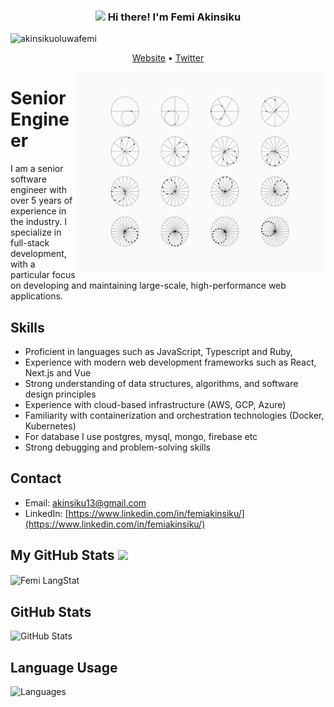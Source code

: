 <!-- Heading -->
<h3 align="center"><img src = "https://raw.githubusercontent.com/MartinHeinz/MartinHeinz/master/wave.gif" width = 30px> Hi there! I'm Femi Akinsiku</h3>

<!-- Profile Views -->

<p align="left"> <img src="https://komarev.com/ghpvc/?username=akinsikuoluwafemi&label=Profile%20views&color=0e75b6&style=flat" alt="akinsikuoluwafemi" />
</p>

<p align="center">
  <a href="https://femiakin.com/">Website</a> •
  <a href="https://twitter.com/david_akinsiku">Twitter</a>
</p>

<!-- code gif-->
<img align="right" alt="GIF" src="./code.gif" width="400" height="320" />

# Senior Engineer

I am a senior software engineer with over 5 years of experience in the industry. I specialize in full-stack development, with a particular focus on developing and maintaining large-scale, high-performance web applications.

## Skills

- Proficient in languages such as JavaScript, Typescript and Ruby,
- Experience with modern web development frameworks such as React, Next.js and Vue
- Strong understanding of data structures, algorithms, and software design principles
- Experience with cloud-based infrastructure (AWS, GCP, Azure)
- Familiarity with containerization and orchestration technologies (Docker, Kubernetes)
- For database I use postgres, mysql, mongo, firebase etc
- Strong debugging and problem-solving skills

## Contact

- Email: akinsiku13@gmail.com
- LinkedIn: [https://www.linkedin.com/in/femiakinsiku/](https://www.linkedin.com/in/femiakinsiku/)

<!-- About section: END -->

  <!-- GitHub section -->

## My GitHub Stats <img src = "https://i.pinimg.com/originals/65/c4/f4/65c4f452571be1261e9c623f7da488ac.gif" width = 35px>

 <div>
   <img align="center" src="https://github-readme-streak-stats.herokuapp.com/?user=akinsikuoluwafemi" alt="Femi LangStat" />
  
</div>

## GitHub Stats

![GitHub Stats](https://github-readme-stats.vercel.app/api?username=akinsikuoluwafemi&show_icons=true&theme=tokyonight)

## Language Usage

![Languages](https://github-readme-stats.vercel.app/api/top-langs/?username=akinsikuoluwafemi&layout=compact&theme=tokyonight)

<!-- THE END -->
